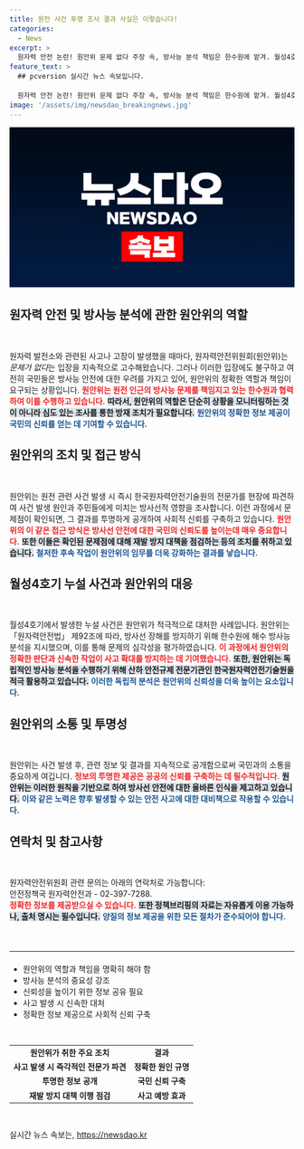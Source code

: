 ```yaml
---
title: 원전 사건 투명 조사 결과 사실은 이렇습니다!
categories:
  - News
excerpt: >
  원자력 안전 논란! 원안위 문제 없다 주장 속, 방사능 분석 책임은 한수원에 맡겨. 월성4호기 누설 사건의 진실은? 클릭하고 더 알아보세요!
feature_text: >
  ## pcversion 실시간 뉴스 속보입니다.

  원자력 안전 논란! 원안위 문제 없다 주장 속, 방사능 분석 책임은 한수원에 맡겨. 월성4호기 누설 사건의 진실은? 클릭하고 더 알아보세요!
image: '/assets/img/newsdao_breakingnews.jpg'
---
```


<p><img src="/assets/img/newsdao_breakingnews.jpg" alt="pcversion 속보" /></p>

<h2 data-ke-size="size26">원자력 안전 및 방사능 분석에 관한 원안위의 역할</h2>

<p data-ke-size="size16">&nbsp;</p>

<p>원자력 발전소와 관련된 사고나 고장이 발생했을 때마다, 원자력안전위원회(원안위)는 <em>문제가 없다</em>는 입장을 지속적으로 고수해왔습니다. 그러나 이러한 입장에도 불구하고 여전히 국민들은 방사능 안전에 대한 우려를 가지고 있어, 원안위의 정확한 역할과 책임이 요구되는 상황입니다. <b><span style="color: #ee2323;">원안위는 원전 인근의 방사능 문제를 책임지고 있는 한수원과 협력하여 이를 수행하고 있습니다.</span></b> <b><span style="background-color: #21538527;">따라서, 원안위의 역할은 단순히 상황을 모니터링하는 것이 아니라 심도 있는 조사를 통한 방재 조치가 필요합니다.</span></b> <b><span style="color: #1a5490;">원안위의 정확한 정보 제공이 국민의 신뢰를 얻는 데 기여할 수 있습니다.</span></b></p>

<h2 data-ke-size="size26">원안위의 조치 및 접근 방식</h2>

<p data-ke-size="size16">&nbsp;</p>

<p>원안위는 원전 관련 사건 발생 시 즉시 한국원자력안전기술원의 전문가를 현장에 파견하여 사건 발생 원인과 주민들에게 미치는 방사선적 영향을 조사합니다. 이런 과정에서 문제점이 확인되면, 그 결과를 투명하게 공개하여 사회적 신뢰를 구축하고 있습니다. <b><span style="color: #ee2323;">원안위의 이 같은 접근 방식은 방사선 안전에 대한 국민의 신뢰도를 높이는데 매우 중요합니다.</span></b> <b><span style="background-color: #21538527;">또한 이들은 확인된 문제점에 대해 재발 방지 대책을 점검하는 등의 조치를 취하고 있습니다.</span></b> <b><span style="color: #1a5490;">철저한 후속 작업이 원안위의 임무를 더욱 강화하는 결과를 낳습니다.</span></b></p>

<h2 data-ke-size="size26">월성4호기 누설 사건과 원안위의 대응</h2>

<p data-ke-size="size16">&nbsp;</p>

<p>월성4호기에서 발생한 누설 사건은 원안위가 적극적으로 대처한 사례입니다. 원안위는 「원자력안전법」 제92조에 따라, 방사선 장해를 방지하기 위해 한수원에 해수 방사능 분석을 지시했으며, 이를 통해 문제의 심각성을 평가하였습니다. <b><span style="color: #ee2323;">이 과정에서 원안위의 정확한 판단과 신속한 작업이 사고 확대를 방지하는 데 기여했습니다.</span></b> <b><span style="background-color: #21538527;">또한, 원안위는 독립적인 방사능 분석을 수행하기 위해 산하 안전규제 전문기관인 한국원자력안전기술원을 적극 활용하고 있습니다.</span></b> <b><span style="color: #1a5490;">이러한 독립적 분석은 원안위의 신뢰성을 더욱 높이는 요소입니다.</span></b></p>

<h2 data-ke-size="size26">원안위의 소통 및 투명성</h2>

<p data-ke-size="size16">&nbsp;</p>

<p>원안위는 사건 발생 후, 관련 정보 및 결과를 지속적으로 공개함으로써 국민과의 소통을 중요하게 여깁니다. <b><span style="color: #ee2323;">정보의 투명한 제공은 공공의 신뢰를 구축하는 데 필수적입니다.</span></b> <b><span style="background-color: #21538527;">원안위는 이러한 원칙을 기반으로 하여 방사선 안전에 대한 올바른 인식을 제고하고 있습니다.</span></b> <b><span style="color: #1a5490;">이와 같은 노력은 향후 발생할 수 있는 안전 사고에 대한 대비책으로 작용할 수 있습니다.</span></b></p>

<h2 data-ke-size="size26">연락처 및 참고사항</h2>

<p data-ke-size="size16">&nbsp;</p>

<p>원자력안전위원회 관련 문의는 아래의 연락처로 가능합니다:<br />
안전정책국 원자력안전과 - 02-397-7288.<br />
<b><span style="color: #ee2323;">정확한 정보를 제공받으실 수 있습니다.</span></b> <b><span style="background-color: #21538527;">또한 정책브리핑의 자료는 자유롭게 이용 가능하나, 출처 명시는 필수입니다.</span></b> <b><span style="color: #1a5490;">양질의 정보 제공을 위한 모든 절차가 준수되어야 합니다.</span></b></p>

<p data-ke-size="size16">&nbsp;</p>

<hr style="border: 0; border-top: 1px solid #eee; margin: 20px 0;">

<ul>
    <li>원안위의 역할과 책임을 명확히 해야 함</li>
    <li>방사능 분석의 중요성 강조</li>
    <li>신뢰성을 높이기 위한 정보 공유 필요</li>
    <li>사고 발생 시 신속한 대처</li>
    <li>정확한 정보 제공으로 사회적 신뢰 구축</li>
</ul>

<p data-ke-size="size16">&nbsp;</p>

<table style="width: 100%; border-collapse: collapse;">
    <tr>
        <td style="text-align: center; height: 17px;"><b>원안위가 취한 주요 조치</b></td>
        <td style="text-align: center; height: 17px;"><b>결과</b></td>
    </tr>
    <tr>
        <td style="text-align: center; height: 17px;"><b>사고 발생 시 즉각적인 전문가 파견</b></td>
        <td style="text-align: center; height: 17px;"><b>정확한 원인 규명</b></td>
    </tr>
    <tr>
        <td style="text-align: center; height: 17px;"><b>투명한 정보 공개</b></td>
        <td style="text-align: center; height: 17px;"><b>국민 신뢰 구축</b></td>
    </tr>
    <tr>
        <td style="text-align: center; height: 17px;"><b>재발 방지 대책 이행 점검</b></td>
        <td style="text-align: center; height: 17px;"><b>사고 예방 효과</b></td>
    </tr>
</table> 

<p data-ke-size="size16">&nbsp;</p>
실시간 뉴스 속보는, <a href="https://newsdao.kr" rel="dofollow">https://newsdao.kr</a>


